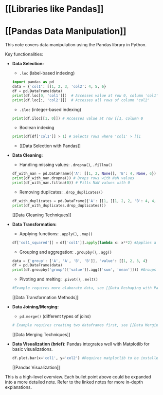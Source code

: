 # [[Libraries like Pandas]]
# [[Pandas Data Manipulation]] 
This note covers data manipulation using the Pandas library in Python.

Key functionalities:

* **Data Selection:**
    * `.loc` (label-based indexing)
    ```python
    import pandas as pd
    data = {'col1': [[1, 2, 3, 'col2': 4, 5, 6}
    df = pd.DataFrame(data)
    print(df.loc[0, 'col1']])  # Accesses value at row 0, column 'col1'
    print(df.loc[:, 'col2']])  # Accesses all rows of column 'col2'
    ```
    * `.iloc` (integer-based indexing)
    ```python
    print(df.iloc[[1, 0]]) # Accesses value at row [[1, column 0
    ```
    * Boolean indexing
    ```python
    print(df[df['col1']] > 1) # Selects rows where 'col1' > [[1
    ```
    * [[Data Selection with Pandas]]


* **Data Cleaning:**
    * Handling missing values: `.dropna()`, `.fillna()`
    ```python
    df_with_nan = pd.DataFrame({'A': [[1, 2, None]], 'B': 4, None, 6})
    print(df_with_nan.dropna()) # Drops rows with NaN values
    print(df_with_nan.fillna(0)) # Fills NaN values with 0
    ```
    * Removing duplicates: `.drop_duplicates()`
    ```python
    df_with_duplicates = pd.DataFrame({'A': [[1, [[1, 2, 2, 'B': 4, 4, 5, 5})
    print(df_with_duplicates.drop_duplicates())
    ```
    [[Data Cleaning Techniques]]


* **Data Transformation:**
    * Applying functions: `.apply()`, `.map()`
    ```python
    df['col1_squared']] = df['col1']].apply(lambda x: x**2) #Applies a lambda function
    ```
    * Grouping and aggregation: `.groupby()`, `.agg()`
    ```python
    data = {'group': ['A', 'A', 'B', 'B']], 'value': [[1, 2, 3, 4}
    df = pd.DataFrame(data)
    print(df.groupby('group')['value']].agg(['sum', 'mean']])) #Groups by 'group' and calculates sum and mean of 'value'
    ```
    * Pivoting and melting: `.pivot()`, `.melt()`
    ```python
    #Example requires more elaborate data, see [[Data Reshaping with Pandas]]
    ```
    [[Data Transformation Methods]]


* **Data Joining/Merging:**
    * `pd.merge()` (different types of joins)
    ```python
    # Example requires creating two dataframes first, see [[Data Merging Techniques]]
    ```
    [[Data Merging Techniques]]


* **Data Visualization (brief):**
    Pandas integrates well with Matplotlib for basic visualizations.
    ```python
    df.plot.bar(x='col1', y='col2') #Requires matplotlib to be installed
    ```
    [[Pandas Visualization]]

This is a high-level overview. Each bullet point above could be expanded into a more detailed note.  Refer to the linked notes for more in-depth explanations.
